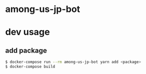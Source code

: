 # among-us-jp-bot

# dev usage
## add package
```sh
$ docker-compose run --rm among-us-jp-bot yarn add <package>
$ docker-compose build
```
